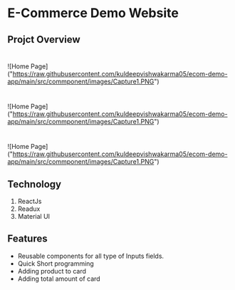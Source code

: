 # E-Commerce Demo Website

## Projct Overview
#
![Home Page] ("https://raw.githubusercontent.com/kuldeepvishwakarma05/ecom-demo-app/main/src/commponent/images/Capture1.PNG")
#
![Home Page] ("https://raw.githubusercontent.com/kuldeepvishwakarma05/ecom-demo-app/main/src/commponent/images/Capture1.PNG")
#
![Home Page] ("https://raw.githubusercontent.com/kuldeepvishwakarma05/ecom-demo-app/main/src/commponent/images/Capture1.PNG")


## **Technology**

1. ReactJs
2. Readux
3. Material UI

## **Features**

* Reusable components for all type of Inputs fields.
* Quick Short programming 
* Adding product to card
* Adding total amount of card

